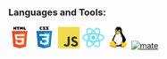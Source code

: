 <h3 align="left">Languages and Tools:</h3>
<p align="left"> <a href="https://www.w3.org/html/" target="_blank" rel="noreferrer"><img src="https://raw.githubusercontent.com/devicons/devicon/master/icons/html5/html5-original-wordmark.svg" alt="html5" width="40" height="40"/></a> <a href="https://www.w3schools.com/css/" target="_blank" rel="noreferrer"><img src="https://raw.githubusercontent.com/devicons/devicon/master/icons/css3/css3-original-wordmark.svg" alt="css3" width="40" height="40"/></a> <a href="https://developer.mozilla.org/en/JavaScript"><img src="https://github.com/devicons/devicon/blob/master/icons/javascript/javascript-original.svg" alt="javascript" width="40" height="40"/></a> <a href="https://reactjs.org/"><img src="https://github.com/devicons/devicon/blob/master/icons/react/react-original.svg" alt="reactjs" width="40" height="40"/></a> <a href="https://www.linux.org/" target="_blank" rel="noreferrer"><img src="https://raw.githubusercontent.com/devicons/devicon/master/icons/linux/linux-original.svg" alt="linux" width="40" height="40"/></a> <a href="#" target="_blank" rel="noreferrer"><img src="https://valdes.xyz/wp-content/uploads/2022/04/yerbamate.png" alt="mate" width="40" height="40"/></a></p>

